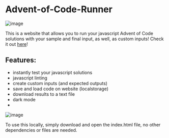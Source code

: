 # Advent-of-Code-Runner

![image](https://github.com/user-attachments/assets/beab77fd-4af5-4a46-aced-8b83dc91e523)

This is a website that allows you to run your javascript Advent of Code solutions with your sample and final input, as well, as custom inputs!
Check it out [here](https://vracton.github.io/Advent-of-Code-Runner/)!

## Features:
- instantly test your javascript solutions
- javascript linting
- create custom inputs (and expected outputs)
- save and load code on website (localstorage)
- download results to a text file
- dark mode
- 
![image](https://github.com/user-attachments/assets/8b34d5f7-8373-404e-9cfb-b6c45654eff4)

To use this locally, simply download and open the index.html file, no other dependencies or files are needed.
